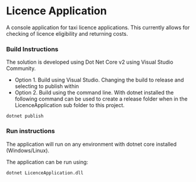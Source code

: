 # Licence Application 

A console application for taxi licence applications. This currently allows for checking of licence eligibility and returning costs.

### Build Instructions

The solution is developed using Dot Net Core v2 using Visual Studio Community. 

- Option 1. Build using Visual Studio. Changing the build to release and selecting to publish within 
- Option 2. Build using the command line. With dotnet installed the following command can be used to create a release folder when in the LicenceApplication sub folder to this project.

```
dotnet publish
```

### Run instructions

The application will run on any environment with dotnet core installed (Windows/Linux).

The application can be run using:

```
dotnet LicenceApplication.dll
```
